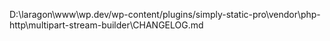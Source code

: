 D:\laragon\www\wp.dev/wp-content/plugins/simply-static-pro\vendor\php-http\multipart-stream-builder\CHANGELOG.md